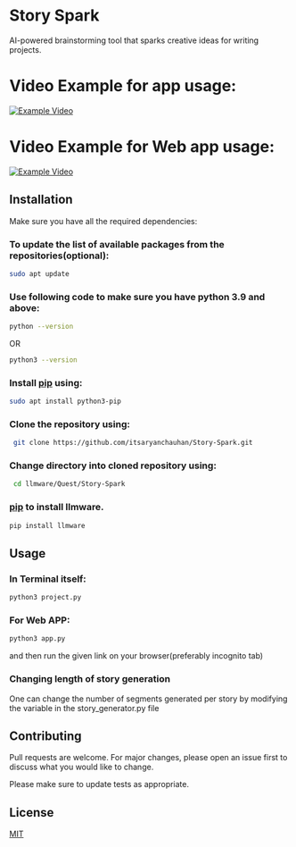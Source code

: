 # Story Spark

AI-powered brainstorming tool that sparks creative ideas for writing projects.
# Video Example for app usage:
[![Example Video](https://img.youtube.com/vi/mdxuFBPnhUM/0.jpg)](https://www.youtube.com/watch?v=mdxuFBPnhUM)

# Video Example for Web app usage:
[![Example Video](https://img.youtube.com/vi/UoodROqWEwY/0.jpg)](https://www.youtube.com/watch?v=UoodROqWEwY)

## Installation

Make sure you have all the required dependencies:

### To update the list of available packages from the repositories(optional):
```bash
sudo apt update
```

### Use following code to make sure you have python 3.9 and above:
```bash
python --version
```
OR
```bash
python3 --version
```
### Install [pip](https://pip.pypa.io/en/stable/) using:
```bash
sudo apt install python3-pip
```
### Clone the repository using:

```bash 
 git clone https://github.com/itsaryanchauhan/Story-Spark.git
```
### Change directory into cloned repository using:
```bash
 cd llmware/Quest/Story-Spark
```

### [pip](https://pip.pypa.io/en/stable/) to install llmware.

```bash
pip install llmware
```

## Usage

### In Terminal itself:

```python
python3 project.py
```

### For Web APP:

```python
python3 app.py
```
and then run the given link on your browser(preferably incognito tab)


### Changing length of story generation
One can change the number of segments generated per story by modifying the variable in the story_generator.py file

## Contributing

Pull requests are welcome. For major changes, please open an issue first
to discuss what you would like to change.

Please make sure to update tests as appropriate.

## License

[MIT](https://choosealicense.com/licenses/mit/)
